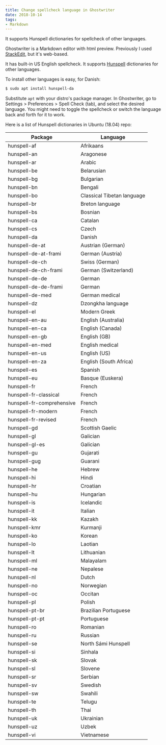 ```yaml
---
title: Change spellcheck language in Ghostwriter
date: 2018-10-14
tags:
- Markdown
---
```


It supports Hunspell dictionaries for spellcheck of other languages.

<!-- more -->

Ghostwriter is a Markdown editor with html preview. Previously I used [StackEdit](https://stackedit.io/app), but it's web-based.

It has built-in US English spellcheck. It supports [Hunspell](https://hunspell.github.io/) dictionaries for other languages.

To install other languages is easy, for Danish:

```bash
$ sudo apt install hunspell-da
```

Substitute `apt` with your distro's package manager. In Ghostwriter, go to Settings > Preferences > Spell Check (tab), and select the desired language. You might need to toggle the spellcheck or switch the language back and forth for it to work.

Here is a list of Hunspell dictionaries in Ubuntu (18.04) repo:

Package | Language
--- | ---
hunspell-af | Afrikaans
hunspell-an | Aragonese
hunspell-ar | Arabic
hunspell-be | Belarusian
hunspell-bg | Bulgarian
hunspell-bn | Bengali
hunspell-bo | Classical Tibetan language
hunspell-br | Breton language
hunspell-bs | Bosnian
hunspell-ca | Catalan
hunspell-cs | Czech
hunspell-da | Danish
hunspell-de-at | Austrian (German)
hunspell-de-at-frami | German (Austria)
hunspell-de-ch | Swiss (German)
hunspell-de-ch-frami | German (Switzerland)
hunspell-de-de | German
hunspell-de-de-frami | German
hunspell-de-med | German medical
hunspell-dz | Dzongkha language
hunspell-el | Modern Greek
hunspell-en-au | English (Australia)
hunspell-en-ca | English (Canada)
hunspell-en-gb | English (GB)
hunspell-en-med | English medical
hunspell-en-us | English (US)
hunspell-en-za | English (South Africa)
hunspell-es | Spanish
hunspell-eu | Basque (Euskera)
hunspell-fr | French
hunspell-fr-classical | French
hunspell-fr-comprehensive | French
hunspell-fr-modern | French
hunspell-fr-revised | French
hunspell-gd | Scottish Gaelic
hunspell-gl | Galician
hunspell-gl-es | Galician
hunspell-gu | Gujarati
hunspell-gug | Guarani
hunspell-he | Hebrew
hunspell-hi | Hindi
hunspell-hr | Croatian
hunspell-hu | Hungarian
hunspell-is | Icelandic
hunspell-it | Italian
hunspell-kk | Kazakh
hunspell-kmr | Kurmanji
hunspell-ko | Korean
hunspell-lo | Laotian
hunspell-lt | Lithuanian
hunspell-ml | Malayalam
hunspell-ne | Nepalese
hunspell-nl | Dutch
hunspell-no | Norwegian
hunspell-oc | Occitan
hunspell-pl | Polish
hunspell-pt-br | Brazilian Portuguese
hunspell-pt-pt | Portuguese
hunspell-ro | Romanian
hunspell-ru | Russian
hunspell-se | North Sámi Hunspell
hunspell-si | Sinhala
hunspell-sk | Slovak
hunspell-sl | Slovene
hunspell-sr | Serbian
hunspell-sv | Swedish
hunspell-sw | Swahili
hunspell-te | Telugu
hunspell-th | Thai
hunspell-uk | Ukrainian
hunspell-uz | Uzbek
hunspell-vi | Vietnamese
